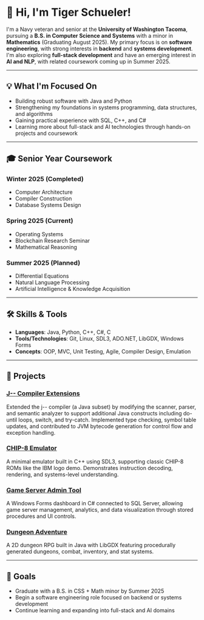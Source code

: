 # 👋 Hi, I'm Tiger Schueler!

I'm a Navy veteran and senior at the **University of Washington Tacoma**, pursuing a **B.S. in Computer Science and Systems** with a minor in **Mathematics** (Graduating August 2025). My primary focus is on **software engineering**, with strong interests in **backend** and **systems development**. I'm also exploring **full-stack development** and have an emerging interest in **AI and NLP**, with related coursework coming up in Summer 2025.

---

## 💡 What I'm Focused On
- Building robust software with Java and Python
- Strengthening my foundations in systems programming, data structures, and algorithms
- Gaining practical experience with SQL, C++, and C#
- Learning more about full-stack and AI technologies through hands-on projects and coursework

---

## 🎓 Senior Year Coursework

### **Winter 2025 (Completed)**
- Computer Architecture
- Compiler Construction
- Database Systems Design

### **Spring 2025 (Current)**
- Operating Systems
- Blockchain Research Seminar
- Mathematical Reasoning

### **Summer 2025 (Planned)**
- Differential Equations
- Natural Language Processing
- Artificial Intelligence & Knowledge Acquisition

---

## 🛠️ Skills & Tools
- **Languages**: Java, Python, C++, C#, C
- **Tools/Technologies**: Git, Linux, SDL3, ADO.NET, LibGDX, Windows Forms
- **Concepts**: OOP, MVC, Unit Testing, Agile, Compiler Design, Emulation

---

## 🚀 Projects

### [J-- Compiler Extensions](https://github.com/BigCatSoftware/j--)
Extended the j-- compiler (a Java subset) by modifying the scanner, parser, and semantic analyzer to support additional Java constructs including do-until loops, switch, and try-catch. Implemented type checking, symbol table updates, and contributed to JVM bytecode generation for control flow and exception handling.

### [CHIP-8 Emulator](https://github.com/BigCatSoftware/chip-8)
A minimal emulator built in C++ using SDL3, supporting classic CHIP-8 ROMs like the IBM logo demo. Demonstrates instruction decoding, rendering, and systems-level understanding.

### [Game Server Admin Tool](https://github.com/BigCatSoftware/WizzardGamesGUI)
A Windows Forms dashboard in C# connected to SQL Server, allowing game server management, analytics, and data visualization through stored procedures and UI controls.

### [Dungeon Adventure](https://github.com/BigCatSoftware/Dungeon-Adventure)
A 2D dungeon RPG built in Java with LibGDX featuring procedurally generated dungeons, combat, inventory, and stat systems.

---

## 🎯 Goals
- Graduate with a B.S. in CSS + Math minor by Summer 2025
- Begin a software engineering role focused on backend or systems development
- Continue learning and expanding into full-stack and AI domains
